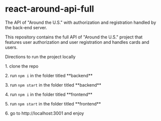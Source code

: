 # react-around-api-full
The API of "Around the U.S." with authorization and registration handled by the back-end server.

This repository contains the full API of "Around the U.S." project that features user authorization and user registration and handles cards and users.

Directions to run the project locally

<p>1. clone the repo</p>
<p>2. run <code>npm i</code> in the folder titled **backend** </p>
<p>3. run <code>npm start</code> in the folder titled **backend**   </p>
<p>4. run <code>npm i</code> in the folder titled **frontend**  </p>
<p>5. run <code>npm start</code> in the folder titled **frontend**   </p>
<p>6. go to http://localhost:3001 and enjoy  </p>

